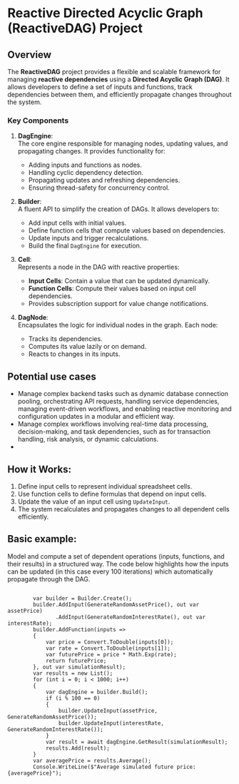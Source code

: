 
# Reactive Directed Acyclic Graph (ReactiveDAG) Project

## Overview

The **ReactiveDAG** project provides a flexible and scalable framework for managing **reactive dependencies** using a **Directed Acyclic Graph (DAG)**. It allows developers to define a set of inputs and functions, track dependencies between them, and efficiently propagate changes throughout the system.

### Key Components

1. **DagEngine**:  
   The core engine responsible for managing nodes, updating values, and propagating changes. It provides functionality for:
   - Adding inputs and functions as nodes.
   - Handling cyclic dependency detection.
   - Propagating updates and refreshing dependencies.
   - Ensuring thread-safety for concurrency control.

2. **Builder**:  
   A fluent API to simplify the creation of DAGs. It allows developers to:
   - Add input cells with initial values.
   - Define function cells that compute values based on dependencies.
   - Update inputs and trigger recalculations.
   - Build the final `DagEngine` for execution.

3. **Cell<T>**:  
   Represents a node in the DAG with reactive properties:
   - **Input Cells**: Contain a value that can be updated dynamically.
   - **Function Cells**: Compute their values based on input cell dependencies.
   - Provides subscription support for value change notifications.

4. **DagNode**:  
   Encapsulates the logic for individual nodes in the graph. Each node:
   - Tracks its dependencies.
   - Computes its value lazily or on demand.
   - Reacts to changes in its inputs.

## Potential use cases

- Manage complex backend tasks such as dynamic database connection pooling, orchestrating API requests, handling service dependencies, managing event-driven workflows, and enabling reactive monitoring and configuration updates in a modular and efficient way.
- Manage complex workflows involving real-time data processing, decision-making, and task dependencies, such as for transaction handling, risk analysis, or dynamic calculations.
- 
## How it Works:
1. Define input cells to represent individual spreadsheet cells.
2. Use function cells to define formulas that depend on input cells.
3. Update the value of an input cell using `UpdateInput`.
4. The system recalculates and propagates changes to all dependent cells efficiently.

## Basic example:
Model and compute a set of dependent operations (inputs, functions, and their results) in a structured way.
The code below highlights how the inputs can be updated (in this case every 100 iterations) which automatically propagate through the DAG.
<pre><code>
        var builder = Builder.Create();
        builder.AddInput(GenerateRandomAssetPrice(), out var assetPrice)
               .AddInput(GenerateRandomInterestRate(), out var interestRate);
        builder.AddFunction(inputs =>
        {
            var price = Convert.ToDouble(inputs[0]);
            var rate = Convert.ToDouble(inputs[1]);
            var futurePrice = price * Math.Exp(rate);
            return futurePrice;
        }, out var simulationResult);
        var results = new List<double>();
        for (int i = 0; i < 1000; i++)
        {
            var dagEngine = builder.Build();
            if (i % 100 == 0)
            {
                builder.UpdateInput(assetPrice, GenerateRandomAssetPrice());
                builder.UpdateInput(interestRate, GenerateRandomInterestRate());
            }
            var result = await dagEngine.GetResult<double>(simulationResult);
            results.Add(result);
        }
        var averagePrice = results.Average();
        Console.WriteLine($"Average simulated future price: {averagePrice}");
</code></pre>


